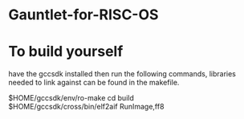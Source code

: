 # Gauntlet-for-RISC-OS

# To build yourself
have the gccsdk installed then run the following commands, libraries needed to link against can be found in the makefile.

  $HOME/gccsdk/env/ro-make
  cd build   
  $HOME/gccsdk/cross/bin/elf2aif RunImage,ff8